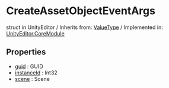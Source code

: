 # CreateAssetObjectEventArgs
struct in UnityEditor
 / Inherits from: <a href="https://docs.unity3d.com/6000.0/Documentation/ScriptReference/ValueType.html">ValueType</a> / Implemented in: <a href="https://docs.unity3d.com/6000.0/Documentation/ScriptReference/UnityEditor.CoreModule.html">UnityEditor.CoreModule</a>

## Properties
- <a href="https://docs.unity3d.com/6000.0/Documentation/ScriptReference/CreateAssetObjectEventArgs-guid.html">guid</a> : GUID
- <a href="https://docs.unity3d.com/6000.0/Documentation/ScriptReference/CreateAssetObjectEventArgs-instanceId.html">instanceId</a> : Int32
- <a href="https://docs.unity3d.com/6000.0/Documentation/ScriptReference/CreateAssetObjectEventArgs-scene.html">scene</a> : Scene
